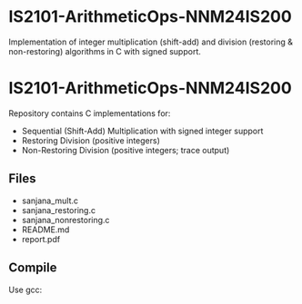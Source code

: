 # IS2101-ArithmeticOps-NNM24IS200
Implementation of integer multiplication (shift-add) and division (restoring &amp; non-restoring) algorithms in C with signed support.
# IS2101-ArithmeticOps-NNM24IS200

Repository contains C implementations for:
- Sequential (Shift-Add) Multiplication with signed integer support
- Restoring Division (positive integers)
- Non-Restoring Division (positive integers; trace output)

## Files
- sanjana_mult.c
- sanjana_restoring.c
- sanjana_nonrestoring.c
- README.md
- report.pdf

## Compile
Use gcc:
